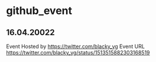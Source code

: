 # github_event


## 16.04.20022
Event Hosted by https://twitter.com/blacky_yg
Event URL https://twitter.com/blacky_yg/status/1513515882303168519
